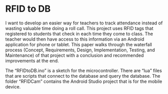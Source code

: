 # RFID to DB
I want to develop an easier way for teachers to track attendance instead of wasting valuable time doing a roll call. This project uses RFID tags that registered to students that check in each time they come to class. The teacher would then have access to this information via an Android application for phone or tablet. This paper walks through the waterfall process (Concept, Requirements, Design, Implementation, Testing, and Maintenance) of that project with a conclusion and recommended improvements at the end.

The “RFIDtoDB.ino” is a sketch for the microcontroller. There are “lua” files that are scripts that connect to the database and query the database. The folder “RFIDCam” contains the Android Studio project that is for the mobile device.
